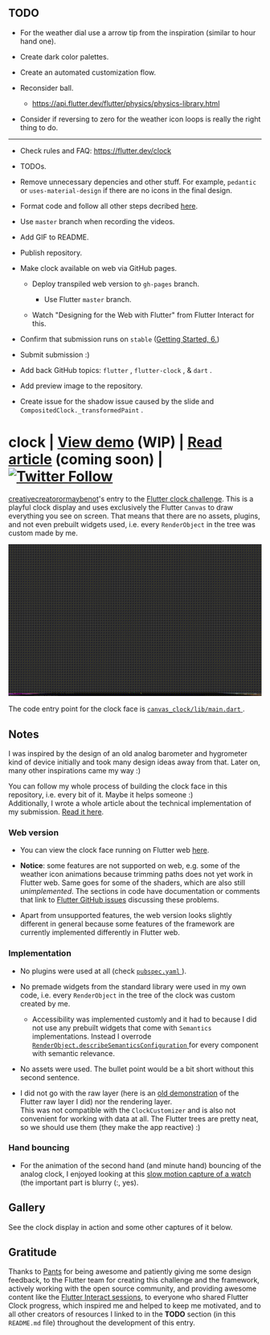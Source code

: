 ## TODO

* For the weather dial use a arrow tip from the inspiration (similar to hour hand one).

* Create dark color palettes.

* Create an automated customization flow.

* Reconsider ball.

  + https://api.flutter.dev/flutter/physics/physics-library.html

* Consider if reversing to zero for the weather icon loops is really the right thing to do.

<hr>

* Check rules and FAQ: https://flutter.dev/clock

* TODOs.

* Remove unnecessary depencies and other stuff. For example, `pedantic` or `uses-material-design` if there are no icons in the final design.

* Format code and follow all other steps decribed [here](https://flutter.dev/clock#submissions).

* Use `master` branch when recording the videos.

* Add GIF to README.

* Publish repository.

* Make clock available on web via GitHub pages.

  + Deploy transpiled web version to `gh-pages` branch.

    - Use Flutter `master` branch.

  + Watch "Designing for the Web with Flutter" from Flutter Interact for this.

* Confirm that submission runs on `stable` ([Getting Started, 6.](https://flutter.dev/clock))

* Submit submission :)

* Add back GitHub topics: `flutter` , `flutter-clock` , & `dart` .

* Add preview image to the repository.

* Create issue for the shadow issue caused by the slide and `CompositedClock._transformedPaint` .

# clock | [View demo](https://creativecreatorormaybenot.github.io/clock) (WIP) | [Read article](https://medium.com/@creativecreatorormaybenot) (coming soon) | [![Twitter Follow](https://img.shields.io/twitter/follow/creativemaybeno?label=Follow%20me&style=social)](https://twitter.com/creativemaybeno)

[creativecreatorormaybenot](https://github.com/creativecreatorormaybenot)'s entry to the [Flutter clock challenge](https://flutter.dev/clock).
This is a playful clock display and uses exclusively the Flutter `Canvas` to draw everything you see on screen. That means that there are no assets, plugins, and not even prebuilt widgets used, i.e.</a> every `RenderObject` in the tree was custom made by me.

![Quick screen capture showing the final result of the submission](capture.gif)

The code entry point for the clock face is [ `canvas_clock/lib/main.dart` ](https://github.com/creativecreatorormaybenot/clock/blob/master/canvas_clock/lib/main.dart).

## Notes

I was inspired by the design of an old analog barometer and hygrometer kind of device initially and took many design ideas away from that. Later on, many other inspirations came my way :)

You can follow my whole process of building the clock face in this repository, i.e.</a> every bit of it. Maybe it helps someone :)  
Additionally, I wrote a whole article about the technical implementation of my submission.</a> [Read it here](https://medium.com/@creativecreatorormaybenot).

### Web version

* You can view the clock face running on Flutter web [here](https://creativecreatorormaybenot.github.io/clock).

* **Notice**: some features are not supported on web, e.g.</a> some of the weather icon animations because trimming paths does not yet work in Flutter web. Same goes for some of the shaders, which are also still *unimplemented*. The sections in code have documentation or comments that link to [Flutter GitHub issues](https://github.com/flutter/flutter/issues) discussing these problems.

* Apart from unsupported features, the web version looks slightly different in general because some features of the framework are currently implemented differently in Flutter web.

### Implementation

* No plugins were used at all (check [ `pubspec.yaml` ](https://github.com/creativecreatorormaybenot/clock/blob/master/canvas_clock/pubspec.yaml)).

* No premade widgets from the standard library were used in my own code, i.e.</a> every `RenderObject` in the tree of the clock was custom created by me.

  + Accessibility was implemented customly and it had to because I did not use any prebuilt widgets that come with `Semantics` implementations. Instead I overrode [ `RenderObject.describeSemanticsConfiguration` ](https://api.flutter.dev/flutter/rendering/RenderObject/describeSemanticsConfiguration.html) for every component with semantic relevance.

* No assets were used. The bullet point would be a bit short without this second sentence.

* I did not go with the raw layer (here is an [old demonstration](https://github.com/creativecreatorormaybenot/pong) of the Flutter raw layer I did) nor the rendering layer.<br>This was not compatible with the `ClockCustomizer` and is also not convenient for working with data at all. The Flutter trees are pretty neat, so we should use them (they make the app reactive) :)

### Hand bouncing

* For the animation of the second hand (and minute hand) bouncing of the analog clock, I enjoyed looking at this [slow motion capture of a watch](https://youtu.be/tyl7-gHRBX8?t=29) (the important part is blurry (:, yes).

## Gallery

See the clock display in action and some other captures of it below.

## Gratitude

Thanks to [Pants](https://github.com/Pants44) for being awesome and patiently giving me some design feedback, to the Flutter team for creating this challenge and the framework, actively working with the open source community, and providing awesome content like the [Flutter Interact sessions](https://www.youtube.com/playlist?list=PLjxrf2q8roU0o0wKRJTjyN0pSUA6TI8lg), to everyone who shared Flutter Clock progress, which inspired me and helped to keep me motivated, and to all other creators of resources I linked to in the **TODO** section (in this `README.md` file) throughout the development of this entry.

